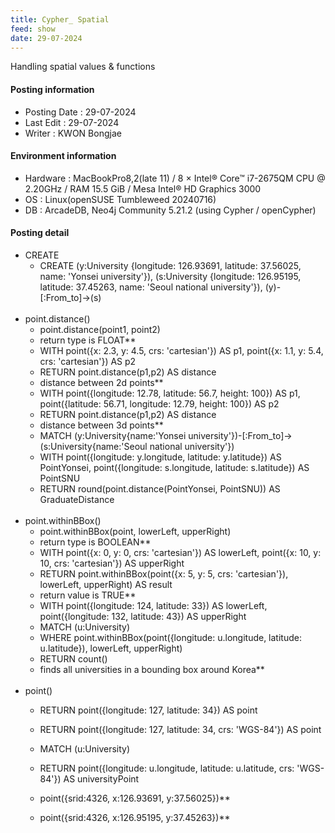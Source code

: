 ```yaml
---
title: Cypher_ Spatial
feed: show
date: 29-07-2024
---
```

Handling spatial values & functions

#### Posting information

- Posting Date : 29-07-2024  
- Last Edit : 29-07-2024  
- Writer : KWON Bongjae

#### Environment information

- Hardware : MacBookPro8,2(late 11) /  8 × Intel® Core™ i7-2675QM CPU @ 2.20GHz / RAM 15.5 GiB / Mesa Intel® HD Graphics 3000 <br>
- OS : Linux(openSUSE Tumbleweed 20240716) <br>
- DB : ArcadeDB, Neo4j Community 5.21.2 (using Cypher / openCypher) <br> 

#### Posting detail

- CREATE
	- CREATE (y:University {longitude: 126.93691, latitude: 37.56025, name: 'Yonsei university'}), (s:University {longitude: 126.95195, latitude: 37.45263, name: 'Seoul national university'}), (y)-[:From_to]->(s)
<br><br>
- point.distance()
	- point.distance(point1, point2) 
	- return type is FLOAT** <br>
	- WITH point({x: 2.3, y: 4.5, crs: 'cartesian'}) AS p1, point({x: 1.1, y: 5.4, crs: 'cartesian'}) AS p2
	- RETURN point.distance(p1,p2) AS distance 
	- distance between 2d points**<br> 
	- WITH point({longitude: 12.78, latitude: 56.7, height: 100}) AS p1, point({latitude: 56.71, longitude: 12.79, height: 100}) AS p2
	- RETURN point.distance(p1,p2) AS distance
	- distance between 3d points**<br>
	- MATCH (y:University{name:'Yonsei university'})-[:From_to]->(s:University{name:'Seoul national university'})
	- WITH point({longitude: y.longitude, latitude: y.latitude}) AS PointYonsei, point({longitude: s.longitude, latitude: s.latitude}) AS PointSNU
	- RETURN round(point.distance(PointYonsei, PointSNU)) AS GraduateDistance
<br><br> 
- point.withinBBox()
	- point.withinBBox(point, lowerLeft, upperRight)
	- return type is BOOLEAN** <br>
	- WITH point({x: 0, y: 0, crs: 'cartesian'}) AS lowerLeft, point({x: 10, y: 10, crs: 'cartesian'}) AS upperRight
	- RETURN point.withinBBox(point({x: 5, y: 5, crs: 'cartesian'}), lowerLeft, upperRight) AS result
	- return value is TRUE**<br> 
	- WITH point({longitude: 124, latitude: 33}) AS lowerLeft, point({longitude: 132, latitude: 43}) AS upperRight
	- MATCH (u:University)
	- WHERE point.withinBBox(point({longitude: u.longitude, latitude: u.latitude}), lowerLeft, upperRight) 
	- RETURN count()
	- finds all universities in  a bounding box around Korea** 
<br> <br>
- point()
	- RETURN point({longitude: 127, latitude: 34}) AS point
	- RETURN point({longitude: 127, latitude: 34, crs: 'WGS-84'}) AS point

	- MATCH (u:University)
	- RETURN point({longitude: u.longitude, latitude: u.latitude, crs: 'WGS-84'}) AS universityPoint 
	- point({srid:4326, x:126.93691, y:37.56025})**
	- point({srid:4326, x:126.95195, y:37.45263})**